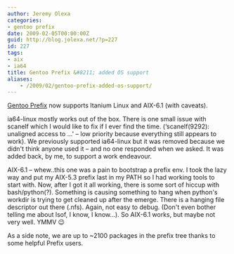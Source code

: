 ```yaml
---
author: Jeremy Olexa
categories:
- gentoo prefix
date: 2009-02-05T00:00:00Z
guid: http://blog.jolexa.net/?p=227
id: 227
tags:
- aix
- ia64
title: Gentoo Prefix &#8211; added OS support
aliases:
    - /2009/02/gentoo-prefix-added-os-support/
---
```


[Gentoo Prefix][1] now supports Itanium Linux and AIX-6.1 (with caveats).

ia64-linux mostly works out of the box. There is one small issue with scanelf which I would like to fix if I ever find the time. (&#8216;scanelf(9292): unaligned access to &#8230;' &#8211; low priority because everything still appears to work). We previously supported ia64-linux but it was removed because we didn't think anyone used it &#8211; and no one responded when we asked. It was added back, by me, to support a work endeavour.

AIX-6.1 &#8211; whew..this one was a pain to bootstrap a prefix env. I took the lazy way and put my AIX-5.3 prefix last in my PATH so I had working tools to start with. Now, after I got it all working, there is some sort of hiccup with bash/python(?). Something is causing something to hang when python's workdir is trying to get cleaned up after the emerge. There is a hanging file descriptor out there (.nfs). Again, not easy to debug. (Don't even bother telling me about lsof, I know, I know&#8230;). So AIX-6.1 works, but maybe not very well. YMMV 😉

As a side note, we are up to ~2100 packages in the prefix tree thanks to some helpful Prefix users.

 [1]: http://www.gentoo.org/proj/en/gentoo-alt/prefix/index.xml